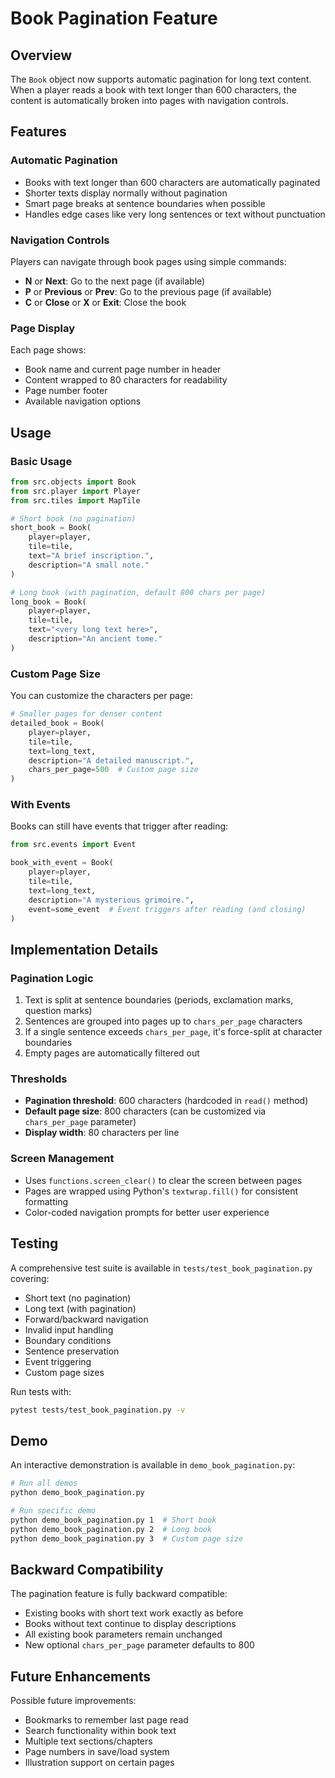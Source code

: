 # Book Pagination Feature

## Overview

The `Book` object now supports automatic pagination for long text content. When a player reads a book with text longer than 600 characters, the content is automatically broken into pages with navigation controls.

## Features

### Automatic Pagination
- Books with text longer than 600 characters are automatically paginated
- Shorter texts display normally without pagination
- Smart page breaks at sentence boundaries when possible
- Handles edge cases like very long sentences or text without punctuation

### Navigation Controls
Players can navigate through book pages using simple commands:
- **N** or **Next**: Go to the next page (if available)
- **P** or **Previous** or **Prev**: Go to the previous page (if available)
- **C** or **Close** or **X** or **Exit**: Close the book

### Page Display
Each page shows:
- Book name and current page number in header
- Content wrapped to 80 characters for readability
- Page number footer
- Available navigation options

## Usage

### Basic Usage
```python
from src.objects import Book
from src.player import Player
from src.tiles import MapTile

# Short book (no pagination)
short_book = Book(
    player=player,
    tile=tile,
    text="A brief inscription.",
    description="A small note."
)

# Long book (with pagination, default 800 chars per page)
long_book = Book(
    player=player,
    tile=tile,
    text="<very long text here>",
    description="An ancient tome."
)
```

### Custom Page Size
You can customize the characters per page:
```python
# Smaller pages for denser content
detailed_book = Book(
    player=player,
    tile=tile,
    text=long_text,
    description="A detailed manuscript.",
    chars_per_page=500  # Custom page size
)
```

### With Events
Books can still have events that trigger after reading:
```python
from src.events import Event

book_with_event = Book(
    player=player,
    tile=tile,
    text=long_text,
    description="A mysterious grimoire.",
    event=some_event  # Event triggers after reading (and closing)
)
```

## Implementation Details

### Pagination Logic
1. Text is split at sentence boundaries (periods, exclamation marks, question marks)
2. Sentences are grouped into pages up to `chars_per_page` characters
3. If a single sentence exceeds `chars_per_page`, it's force-split at character boundaries
4. Empty pages are automatically filtered out

### Thresholds
- **Pagination threshold**: 600 characters (hardcoded in `read()` method)
- **Default page size**: 800 characters (can be customized via `chars_per_page` parameter)
- **Display width**: 80 characters per line

### Screen Management
- Uses `functions.screen_clear()` to clear the screen between pages
- Pages are wrapped using Python's `textwrap.fill()` for consistent formatting
- Color-coded navigation prompts for better user experience

## Testing

A comprehensive test suite is available in `tests/test_book_pagination.py` covering:
- Short text (no pagination)
- Long text (with pagination)
- Forward/backward navigation
- Invalid input handling
- Boundary conditions
- Sentence preservation
- Event triggering
- Custom page sizes

Run tests with:
```bash
pytest tests/test_book_pagination.py -v
```

## Demo

An interactive demonstration is available in `demo_book_pagination.py`:
```bash
# Run all demos
python demo_book_pagination.py

# Run specific demo
python demo_book_pagination.py 1  # Short book
python demo_book_pagination.py 2  # Long book
python demo_book_pagination.py 3  # Custom page size
```

## Backward Compatibility

The pagination feature is fully backward compatible:
- Existing books with short text work exactly as before
- Books without text continue to display descriptions
- All existing book parameters remain unchanged
- New optional `chars_per_page` parameter defaults to 800

## Future Enhancements

Possible future improvements:
- Bookmarks to remember last page read
- Search functionality within book text
- Multiple text sections/chapters
- Page numbers in save/load system
- Illustration support on certain pages
